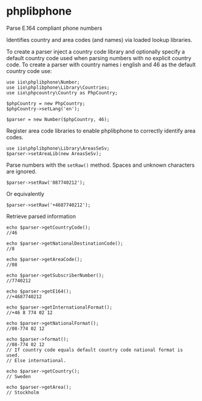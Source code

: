 phplibphone
===========

Parse E.164 compliant phone numbers

Identifies country and area codes (and names) via loaded lookup libraries.

To create a parser inject a country code library and optionally specify a
default country code used when parsing numbers with no explicit country code.
To create a parser with country names i english and 46 as the default country
code use:

    use iio\phplibphone\Number;
    use iio\phplibphone\Library\Countries;
    use iio\phpcountry\Country as PhpCountry;

    $phpCountry = new PhpCountry;
    $phpCountry->setLang('en');

    $parser = new Number($phpCountry, 46);

Register area code libraries to enable phplibphone to correctly identify area
codes.

    use iio\phplibphone\Library\AreasSeSv;
    $parser->setAreaLib(new AreasSeSv);

Parse numbers with the `setRaw()` method. Spaces and unknown characters are
ignored.

    $parser->setRaw('087740212');

Or equivalently

    $parser->setRaw('+4687740212');

Retrieve parsed information

    echo $parser->getCountryCode();
    //46
    
    echo $parser->getNationalDestinationCode();
    //8

    echo $parser->getAreaCode();
    //08
    
    echo $parser->getSubscriberNumber();
    //7740212

    echo $parser->getE164();
    //+4687740212
    
    echo $parser->getInternationalFormat();
    //+46 8 774 02 12
    
    echo $parser->getNationalFormat();
    //08-774 02 12
    
    echo $parser->format();
    //08-774 02 12
    // If country code equals default country code national format is used.
    // Else international.

    echo $parser->getCountry();
    // Sweden
    
    echo $parser->getArea();
    // Stockholm
